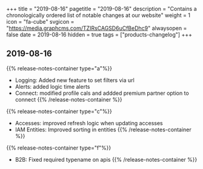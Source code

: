 +++
title = "2019-08-16"
pagetitle = "2019-08-16"
description = "Contains a chronologically ordered list of notable changes at our website"
weight = 1
icon = "fa-cube"
svgicon = "https://media.graphcms.com/TZIRsCAGSD6uCfBeDhc9"
alwaysopen = false
date = 2019-08-16
hidden = true
tags = ["products-changelog"]
+++

## 2019-08-16

{{% release-notes-container type="a"%}}
- Logging: Added new feature to set filters via url
- Alerts: added logic time alerts
- Connect: modified profile cals and addded premium partner option to connect
{{% /release-notes-container %}}

{{% release-notes-container type="c"%}}
- Accesses: improved refresh logic when updating accesses
- IAM Entities: Improved sorting in entities
{{% /release-notes-container %}}

{{% release-notes-container type="f"%}}
- B2B: Fixed required typename on apis
{{% /release-notes-container %}}
